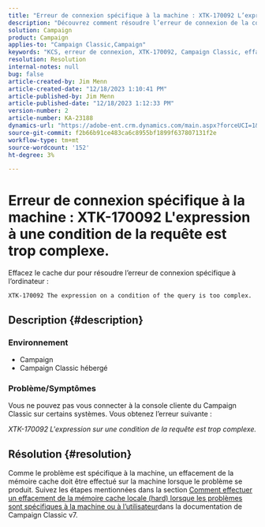 ```yaml
---
title: "Erreur de connexion spécifique à la machine : XTK-170092 L’expression à une condition de la requête est trop complexe."
description: "Découvrez comment résoudre l’erreur de connexion de la console cliente du Campaign Classic spécifique à l’ordinateur."
solution: Campaign
product: Campaign
applies-to: "Campaign Classic,Campaign"
keywords: "KCS, erreur de connexion, XTK-170092, Campaign Classic, effacement du cache dur"
resolution: Resolution
internal-notes: null
bug: false
article-created-by: Jim Menn
article-created-date: "12/18/2023 1:10:41 PM"
article-published-by: Jim Menn
article-published-date: "12/18/2023 1:12:33 PM"
version-number: 2
article-number: KA-23188
dynamics-url: "https://adobe-ent.crm.dynamics.com/main.aspx?forceUCI=1&pagetype=entityrecord&etn=knowledgearticle&id=b1a668d2-a69d-ee11-be37-6045bd006268"
source-git-commit: f2b66b91ce483ca6c8955bf1899f637807131f2e
workflow-type: tm+mt
source-wordcount: '152'
ht-degree: 3%

---
```


# Erreur de connexion spécifique à la machine : XTK-170092 L&#39;expression à une condition de la requête est trop complexe.


Effacez le cache dur pour résoudre l’erreur de connexion spécifique à l’ordinateur :




```
XTK-170092 The expression on a condition of the query is too complex.
```




## Description {#description}


### <b>Environnement</b>

- Campaign
- Campaign Classic hébergé




### <b>Problème/Symptômes</b>

Vous ne pouvez pas vous connecter à la console cliente du Campaign Classic sur certains systèmes. Vous obtenez l’erreur suivante :

*XTK-170092 L&#39;expression sur une condition de la requête est trop complexe.*


## Résolution {#resolution}


Comme le problème est spécifique à la machine, un effacement de la mémoire cache doit être effectué sur la machine lorsque le problème se produit. Suivez les étapes mentionnées dans la section [Comment effectuer un effacement de la mémoire cache locale (hard) lorsque les problèmes sont spécifiques à la machine ou à l’utilisateur](https://experienceleague.adobe.com/docs/campaign-classic/using/getting-started/starting-with-adobe-campaign/faq/faq-campaign-config.html#perform-hard-cache-clear)dans la documentation de Campaign Classic v7.
